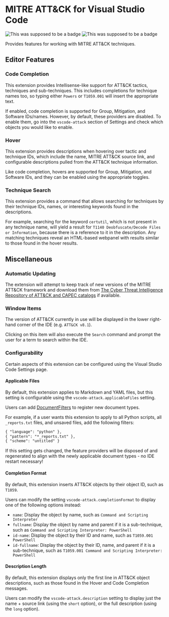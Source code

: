 # MITRE ATT&CK for Visual Studio Code

![This was supposed to be a badge](https://github.com/rctgardner/vscode-attack/workflows/build/badge.svg)
![This was supposed to be a badge](https://github.com/rctgardner/vscode-attack/workflows/release/badge.svg)

Provides features for working with MITRE ATT&CK techniques.

## Editor Features

### Code Completion

This extension provides Intellisense-like support for ATT&CK tactics, techniques and sub-techniques. This includes completions for technique names too, so typing either `Powers` or `T1059.001` will insert the appropriate text.

If enabled, code completion is supported for Group, Mitigation, and Software IDs/names. However, by default, these providers are disabled. To enable them, go into the `vscode-attack` section of Settings and check which objects you would like to enable.

### Hover

This extension provides descriptions when hovering over tactic and technique IDs, which include the name, MITRE ATT&CK source link, and configurable descriptions pulled from the ATT&CK technique information.

Like code completion, hovers are supported for Group, Mitigation, and Software IDs, and they can be enabled using the appropriate toggles.

### Technique Search

This extension provides a command that allows searching for techniques by their technique IDs, names, or interesting keywords found in the descriptions.

For example, searching for the keyword `certutil`, which is not present in any technique name, will yield a result for `T1140 Deobfuscate/Decode Files or Information`, because there is a reference to it in the description. Any matching techniques reveal an HTML-based webpanel with results similar to those found in the hover results.

## Miscellaneous

### Automatic Updating

The extension will attempt to keep track of new versions of the MITRE ATT&CK framework and download them from [The Cyber Threat Intelligence Repository of ATT&CK and CAPEC catalogs](https://github.com/mitre/cti) if available.

### Window Items

The version of ATT&CK currently in use will be displayed in the lower right-hand corner of the IDE (e.g. `ATT&CK v8.1`).

Clicking on this item will also execute the `Search` command and prompt the user for a term to search within the IDE.

### Configurability

Certain aspects of this extension can be configured using the Visual Studio Code Settings page.

#### Applicable Files

By default, this extension applies to Markdown and YAML files, but this setting is configurable using the `vscode-attack.applicableFiles` setting.

Users can add [DocumentFilters](https://code.visualstudio.com/api/references/vscode-api#DocumentFilter) to register new document types.

For example, if a user wants this extension to apply to all Python scripts, all `_reports.txt` files, and unsaved files, add the following filters:
```txt
{ "language": "python" },
{ "pattern": "*_reports.txt" },
{ "scheme": "untitled" }
```

If this setting gets changed, the feature providers will be disposed of and regenerated to align with the newly applicable document types - no IDE restart necessary!

#### Completion Format

By default, this extension inserts ATT&CK objects by their object ID, such as `T1059`.

Users can modify the setting `vscode-attack.completionFormat` to display one of the following options instead:

* `name`: Display the object by name, such as `Command and Scripting Interpreter`
* `fullname`: Display the object by name and parent if it is a sub-technique, such as `Command and Scripting Interpreter: PowerShell`
* `id-name`: Display the object by their ID and name, such as `T1059.001 PowerShell`
* `id-fullname`: Display the object by their ID, name, and parent if it is a sub-technique, such as `T1059.001 Command and Scripting Interpreter: PowerShell`

#### Description Length

By default, this extension displays only the first line in ATT&CK object descriptions, such as those found in the Hover and Code Completion messages.

Users can modify the `vscode-attack.description` setting to display just the name + source link (using the `short` option), or the full description (using the `long` option).
